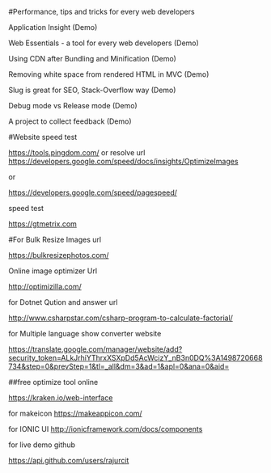 #Performance, tips and tricks for every web developers

Application Insight (Demo)

Web Essentials - a tool for every web developers (Demo)

Using CDN after Bundling and Minification (Demo)

Removing white space from rendered HTML in MVC (Demo)

Slug is great for SEO, Stack-Overflow way (Demo)

Debug mode vs Release mode (Demo)

A project to collect feedback (Demo)

#Website speed test

https://tools.pingdom.com/
or resolve url
https://developers.google.com/speed/docs/insights/OptimizeImages

or 

https://developers.google.com/speed/pagespeed/

speed test

https://gtmetrix.com

#For Bulk Resize Images url

https://bulkresizephotos.com/


Online image optimizer Url

http://optimizilla.com/

for Dotnet Qution and answer url

http://www.csharpstar.com/csharp-program-to-calculate-factorial/


for Multiple language show converter website

https://translate.google.com/manager/website/add?security_token=ALkJrhiYThrxXSXpDd5AcWcizY_nB3n0DQ%3A1498720668734&step=0&prevStep=1&tl=_all&dm=3&ad=1&apl=0&ana=0&aid=


##free optimize tool online

https://kraken.io/web-interface

for makeicon
https://makeappicon.com/

for IONIC UI
http://ionicframework.com/docs/components


for live demo github

https://api.github.com/users/rajurcit





